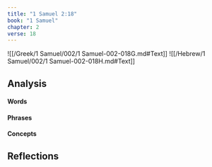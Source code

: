 ```yaml
---
title: "1 Samuel 2:18"
book: "1 Samuel"
chapter: 2
verse: 18
---
```

![[/Greek/1 Samuel/002/1 Samuel-002-018G.md#Text]]
![[/Hebrew/1 Samuel/002/1 Samuel-002-018H.md#Text]]

## Analysis

#### Words

#### Phrases

#### Concepts

## Reflections
